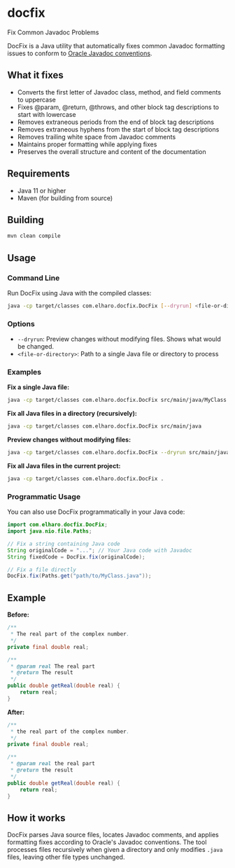 # docfix
Fix Common Javadoc Problems

DocFix is a Java utility that automatically fixes common Javadoc
formatting issues to conform to [Oracle Javadoc
conventions](https://www.oracle.com/technical-resources/articles/java/javadoc-tool.html).

## What it fixes

- Converts the first letter of Javadoc class, method, and field comments to uppercase
- Fixes @param, @return, @throws, and other block tag descriptions to start with lowercase
- Removes extraneous periods from the end of block tag descriptions
- Removes extraneous hyphens from the start of block tag descriptions
- Removes trailing white space from Javadoc comments
- Maintains proper formatting while applying fixes
- Preserves the overall structure and content of the documentation

## Requirements

- Java 11 or higher
- Maven (for building from source)

## Building

```bash
mvn clean compile
```

## Usage

### Command Line

Run DocFix using Java with the compiled classes:

```bash
java -cp target/classes com.elharo.docfix.DocFix [--dryrun] <file-or-directory>
```

### Options

- `--dryrun`: Preview changes without modifying files. Shows what would be changed.
- `<file-or-directory>`: Path to a single Java file or directory to process

### Examples

**Fix a single Java file:**
```bash
java -cp target/classes com.elharo.docfix.DocFix src/main/java/MyClass.java
```

**Fix all Java files in a directory (recursively):**
```bash
java -cp target/classes com.elharo.docfix.DocFix src/main/java
```

**Preview changes without modifying files:**
```bash
java -cp target/classes com.elharo.docfix.DocFix --dryrun src/main/java
```

**Fix all Java files in the current project:**
```bash
java -cp target/classes com.elharo.docfix.DocFix .
```

### Programmatic Usage

You can also use DocFix programmatically in your Java code:

```java
import com.elharo.docfix.DocFix;
import java.nio.file.Paths;

// Fix a string containing Java code
String originalCode = "..."; // Your Java code with Javadoc
String fixedCode = DocFix.fix(originalCode);

// Fix a file directly
DocFix.fix(Paths.get("path/to/MyClass.java"));
```

## Example

**Before:**
```java
/**
 * The real part of the complex number.
 */
private final double real;

/**
 * @param real The real part
 * @return The result
 */
public double getReal(double real) {
    return real;
}
```

**After:**
```java
/**
 * the real part of the complex number.
 */
private final double real;

/**
 * @param real the real part
 * @return the result
 */
public double getReal(double real) {
    return real;
}
```

## How it works

DocFix parses Java source files, locates Javadoc comments, and applies formatting fixes
according to Oracle's Javadoc conventions. The tool processes files recursively when given
a directory and only modifies `.java` files, leaving other file types unchanged.
